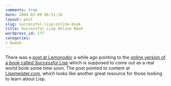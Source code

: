 ```yaml
---
comments: true
date: 2004-03-09 06:51:10
layout: post
slug: successful-lisp-online-book
title: Successful Lisp Online Book
wordpress_id: 177
categories:
- Dweeb
---
```


There was a [post at Lemonodor](http://lemonodor.com/archives/000718.html) a while ago pointing to the [online version of a book called _Successful Lisp_](http://www.psg.com/~dlamkins/sl/cover.html) which is supposed to come out as a real world book some time soon. The post pointed to content at [Lispmeister.com](http://lispmeister.com/cgi-bin/blosxom/), which looks like another great resource for those looking to learn about Lisp.

